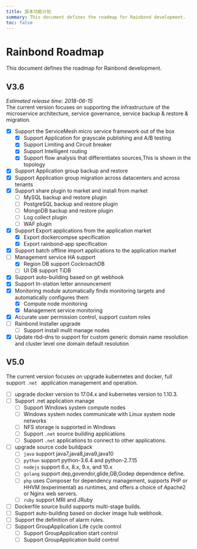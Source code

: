 ```yaml
---
title: 版本功能计划
summary: This document defines the roadmap for Rainbond development.
toc: false
---
```


# Rainbond Roadmap
This document defines the roadmap for Rainbond development.

## V3.6
*Estimated release time: 2018-06-15*   
The current version focuses on supporting the infrastructure of the microservice architecture, service governance, service backup & restore & migration.

- [x] Support the ServiceMesh micro service framework out of the box
    - [x] Support Application for grayscale publishing and A/B testing
    - [x] Support Limiting and Circuit breaker
    - [x] Support Intelligent routing
    - [x] Support flow analysis that differentiates sources,This is shown in the topology
- [x] Support Application group backup and restore
- [x] Support Application group migration across datacenters and across tenants
- [x] Support share plugin to market and install from market
    - [ ] MySQL backup and restore plugin
    - [ ] PostgreSQL backup and restore plugin
    - [ ] MongoDB backup and restore plugin
    - [ ] Log collect plugin  
    - [ ] WAF plugin
- [x] Support Export applications from the application market
    - [x] Export dockercompse specification
    - [x] Export rainbond-app specification
- [x] Support batch offline import applications to the application market    
- [ ] Management service HA support
    - [x] Region DB support CockroachDB
    - [ ] UI DB support TiDB
- [x] Support auto-building based on git webhook  
- [x] Support In-station letter announcement
- [x] Monitoring module automatically finds monitoring targets and automatically configures them
    - [x] Compute node monitoring
    - [x] Management service monitoring
- [x] Accurate user permission control, support custom roles
- [ ] Rainbond Installer upgrade
  - [ ] Support install mulit manage nodes
- [x] Update rbd-dns to support for custom generic domain name resolution and cluster level one domain default resolution

## V5.0
The current version focuses on upgrade kubernetes and docker,  full support `.net ` application management and operation.

- [ ] upgrade docker version to 17.04.x and kubernetes version to 1.10.3.
- [ ] Support .net application manage
    - [ ] Support Windows system compute nodes
    - [ ] Windows system nodes communicate with Linux system node networks
    - [ ] NFS storage is supported in Windows
    - [ ] Support `.net` source building applications
    - [ ] Support `.net` applications to connect to other applications.
- [ ] upgrade source code buildpack
    - [ ] `java` support java7,java8,java9,java10
    - [ ] `python` support python-3.6.4 and python-2.7.15
    - [ ] `nodejs` support 6.x, 8.x, 9.x, and 10.x
    - [ ] `golang` support dep,govendor,glide,GB,Godep dependence define.
    - [ ] `php` uses Composer for dependency management, supports PHP or HHVM (experimental) as runtimes, and offers a choice of Apache2 or Nginx web servers.
    - [ ] `ruby` support MRI and JRuby
- [ ] Dockerfile source build supports multi-stage builds.  
- [ ] Support auto-building based on docker image hub webhook.
- [ ] Support the definition of alarm rules.
- [ ] Support GroupApplication Life cycle control
    - [ ] Support GroupApplication start control
    - [ ] Support GroupApplication build control
